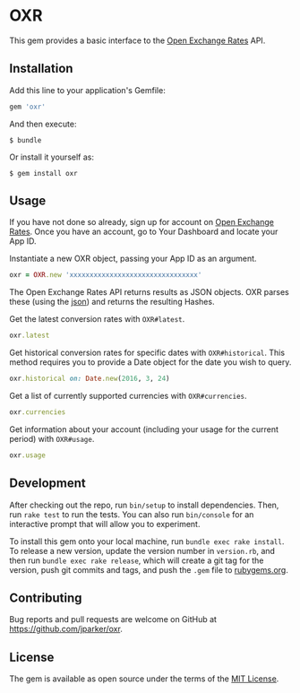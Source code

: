 # OXR

This gem provides a basic interface to the [Open Exchange Rates](https://openexchangerates.org) API.

## Installation

Add this line to your application's Gemfile:

```ruby
gem 'oxr'
```

And then execute:

    $ bundle

Or install it yourself as:

    $ gem install oxr

## Usage

If you have not done so already, sign up for account on [Open Exchange Rates](https://openexchangerates.org). Once you have an account, go to Your Dashboard and locate your App ID.

Instantiate a new OXR object, passing your App ID as an argument.

```ruby
oxr = OXR.new 'xxxxxxxxxxxxxxxxxxxxxxxxxxxxxxxx'
```

The Open Exchange Rates API returns results as JSON objects. OXR parses these (using the [json](https://rubygems.org/gems/json)) and returns the resulting Hashes.

Get the latest conversion rates with `OXR#latest`.

```ruby
oxr.latest
```

Get historical conversion rates for specific dates with `OXR#historical`. This method requires you to provide a Date object for the date you wish to query.

```ruby
oxr.historical on: Date.new(2016, 3, 24)
```

Get a list of currently supported currencies with `OXR#currencies`.

```ruby
oxr.currencies
```

Get information about your account (including your usage for the current period) with `OXR#usage`.

```ruby
oxr.usage
```

## Development

After checking out the repo, run `bin/setup` to install dependencies. Then, run `rake test` to run the tests. You can also run `bin/console` for an interactive prompt that will allow you to experiment.

To install this gem onto your local machine, run `bundle exec rake install`. To release a new version, update the version number in `version.rb`, and then run `bundle exec rake release`, which will create a git tag for the version, push git commits and tags, and push the `.gem` file to [rubygems.org](https://rubygems.org).

## Contributing

Bug reports and pull requests are welcome on GitHub at https://github.com/jparker/oxr.


## License

The gem is available as open source under the terms of the [MIT License](http://opensource.org/licenses/MIT).
